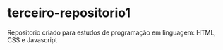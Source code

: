 # terceiro-repositorio1
Repositorio criado para estudos de programação em linguagem: HTML, CSS e Javascript
